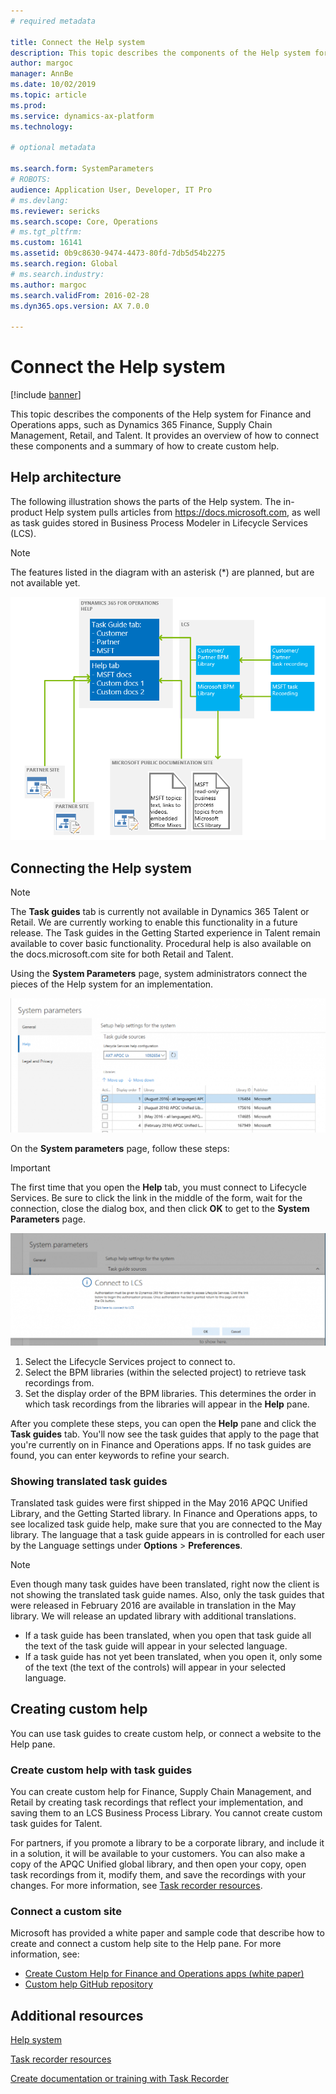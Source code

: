```yaml
---
# required metadata

title: Connect the Help system
description: This topic describes the components of the Help system for Finance and Operations apps, and provides an overview of how to connect them and a summary of how to create custom help. 
author: margoc
manager: AnnBe
ms.date: 10/02/2019
ms.topic: article
ms.prod: 
ms.service: dynamics-ax-platform
ms.technology: 

# optional metadata

ms.search.form: SystemParameters
# ROBOTS: 
audience: Application User, Developer, IT Pro
# ms.devlang: 
ms.reviewer: sericks
ms.search.scope: Core, Operations
# ms.tgt_pltfrm: 
ms.custom: 16141
ms.assetid: 0b9c8630-9474-4473-80fd-7db5d54b2275
ms.search.region: Global
# ms.search.industry: 
ms.author: margoc
ms.search.validFrom: 2016-02-28
ms.dyn365.ops.version: AX 7.0.0

---
```


# Connect the Help system

[!include [banner](../includes/banner.md)]

This topic describes the components of the Help system for Finance and Operations apps, such as Dynamics 365 Finance, Supply Chain Management, Retail, and Talent. It provides an overview of how to connect these components and a summary of how to create custom help.

## Help architecture

The following illustration shows the parts of the Help system. The in-product Help system pulls articles from https://docs.microsoft.com, as well as task guides stored in Business Process Modeler in Lifecycle Services (LCS).

> [!NOTE]
> The features listed in the diagram with an asterisk (\*) are planned, but are not available yet.

[![Help architecture](./media/help-architecture.png)](./media/help-architecture.png)

## Connecting the Help system

> [!NOTE]
> The **Task guides** tab is currently not available in Dynamics 365 Talent or Retail. We are currently working to enable this functionality in a future release. The Task guides in the Getting Started experience in Talent remain available to cover basic functionality. Procedural help is also available on the docs.microsoft.com site for both Retail and Talent.

Using the **System Parameters** page, system administrators connect the pieces of the Help system for an implementation.

[![System Parameters form with Help settings](./media/system-parameters_ops-1024x437.png)](./media/system-parameters_ops.png)

On the **System parameters** page, follow these steps:

> [!IMPORTANT]
> The first time that you open the **Help** tab, you must connect to Lifecycle Services. Be sure to click the link in the middle of the form, wait for the connection, close the dialog box, and then click **OK** to get to the **System Parameters** page.
>
> [![Connect to LCS](./media/connect-to-lcs-crop-1024x365.png "Connect to LCS")](./media/connect-to-lcs-crop.png)

1. Select the Lifecycle Services project to connect to.
2. Select the BPM libraries (within the selected project) to retrieve task recordings from.
3. Set the display order of the BPM libraries. This determines the order in which task recordings from the libraries will appear in the **Help** pane.

After you complete these steps, you can open the **Help** pane and click the **Task guides** tab. You'll now see the task guides that apply to the page that you're currently on in Finance and Operations apps. If no task guides are found, you can enter keywords to refine your search.

### Showing translated task guides

Translated task guides were first shipped in the May 2016 APQC Unified Library, and the Getting Started library. In Finance and Operations apps, to see localized task guide help, make sure that you are connected to the May library. The language that a task guide appears in is controlled for each user by the Language settings under **Options** &gt; **Preferences**.

> [!NOTE]
> Even though many task guides have been translated, right now the client is not showing the translated task guide names. Also, only the task guides that were released in February 2016 are available in translation in the May library. We will release an updated library with additional translations.
>
> - If a task guide has been translated, when you open that task guide all the text of the task guide will appear in your selected language.
> - If a task guide has not yet been translated, when you open it, only some of the text (the text of the controls) will appear in your selected language.

## Creating custom help

You can use task guides to create custom help, or connect a website to the Help pane.

### Create custom help with task guides

You can create custom help for Finance, Supply Chain Management, and Retail by creating task recordings that reflect your implementation, and saving them to an LCS Business Process Library. You cannot create custom task guides for Talent.

For partners, if you promote a library to be a corporate library, and include it in a solution, it will be available to your customers. You can also make a copy of the APQC Unified global library, and then open your copy, open task recordings from it, modify them, and save the recordings with your changes. For more information, see [Task recorder resources](../../dev-itpro/user-interface/task-recorder.md).

### Connect a custom site

Microsoft has provided a white paper and sample code that describe how to create and connect a custom help site to the Help pane. For more information, see:

- [Create Custom Help for Finance and Operations apps (white paper)](https://go.microsoft.com/fwlink/?linkid=2041185)
- [Custom help GitHub repository](https://github.com/microsoft/dynamics356f-o-custom-help)

## Additional resources

[Help system](help-overview.md)

[Task recorder resources](../../dev-itpro/user-interface/task-recorder.md)

[Create documentation or training with Task Recorder](../../dev-itpro/user-interface/task-recorder-training-docs.md)
